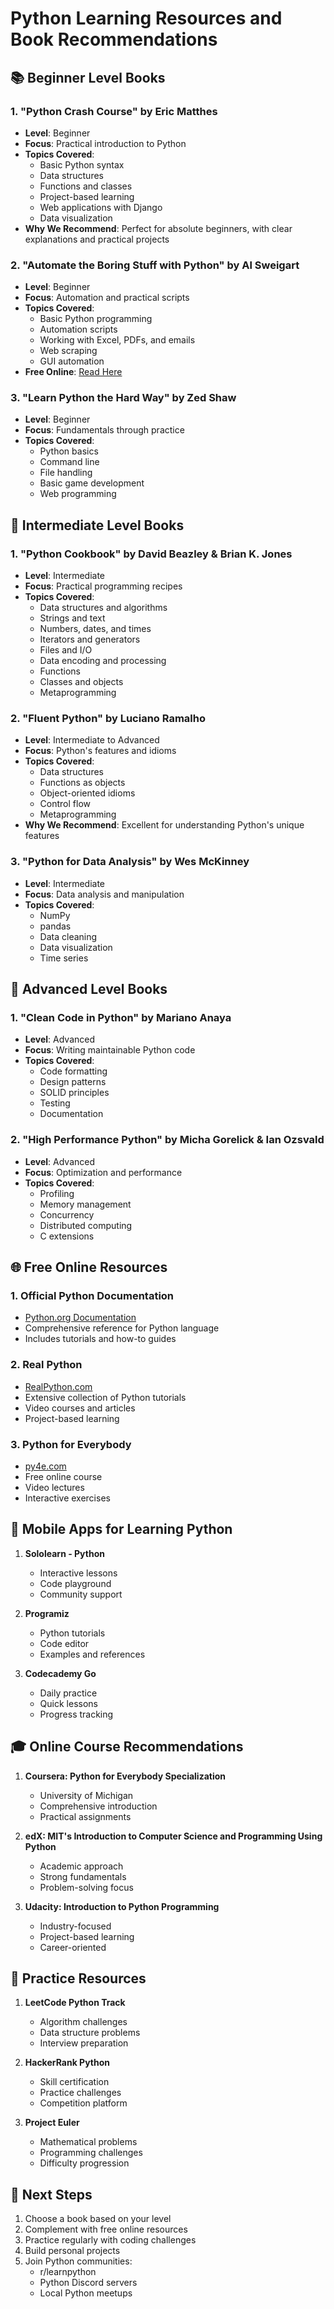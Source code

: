 # Python Learning Resources and Book Recommendations

## 📚 Beginner Level Books

### 1. "Python Crash Course" by Eric Matthes
- **Level**: Beginner
- **Focus**: Practical introduction to Python
- **Topics Covered**:
  - Basic Python syntax
  - Data structures
  - Functions and classes
  - Project-based learning
  - Web applications with Django
  - Data visualization
- **Why We Recommend**: Perfect for absolute beginners, with clear explanations and practical projects

### 2. "Automate the Boring Stuff with Python" by Al Sweigart
- **Level**: Beginner
- **Focus**: Automation and practical scripts
- **Topics Covered**:
  - Basic Python programming
  - Automation scripts
  - Working with Excel, PDFs, and emails
  - Web scraping
  - GUI automation
- **Free Online**: [Read Here](https://automatetheboringstuff.com/)

### 3. "Learn Python the Hard Way" by Zed Shaw
- **Level**: Beginner
- **Focus**: Fundamentals through practice
- **Topics Covered**:
  - Python basics
  - Command line
  - File handling
  - Basic game development
  - Web programming

## 🚀 Intermediate Level Books

### 1. "Python Cookbook" by David Beazley & Brian K. Jones
- **Level**: Intermediate
- **Focus**: Practical programming recipes
- **Topics Covered**:
  - Data structures and algorithms
  - Strings and text
  - Numbers, dates, and times
  - Iterators and generators
  - Files and I/O
  - Data encoding and processing
  - Functions
  - Classes and objects
  - Metaprogramming

### 2. "Fluent Python" by Luciano Ramalho
- **Level**: Intermediate to Advanced
- **Focus**: Python's features and idioms
- **Topics Covered**:
  - Data structures
  - Functions as objects
  - Object-oriented idioms
  - Control flow
  - Metaprogramming
- **Why We Recommend**: Excellent for understanding Python's unique features

### 3. "Python for Data Analysis" by Wes McKinney
- **Level**: Intermediate
- **Focus**: Data analysis and manipulation
- **Topics Covered**:
  - NumPy
  - pandas
  - Data cleaning
  - Data visualization
  - Time series

## 🎯 Advanced Level Books

### 1. "Clean Code in Python" by Mariano Anaya
- **Level**: Advanced
- **Focus**: Writing maintainable Python code
- **Topics Covered**:
  - Code formatting
  - Design patterns
  - SOLID principles
  - Testing
  - Documentation

### 2. "High Performance Python" by Micha Gorelick & Ian Ozsvald
- **Level**: Advanced
- **Focus**: Optimization and performance
- **Topics Covered**:
  - Profiling
  - Memory management
  - Concurrency
  - Distributed computing
  - C extensions

## 🌐 Free Online Resources

### 1. Official Python Documentation
- [Python.org Documentation](https://docs.python.org/3/)
- Comprehensive reference for Python language
- Includes tutorials and how-to guides

### 2. Real Python
- [RealPython.com](https://realpython.com/)
- Extensive collection of Python tutorials
- Video courses and articles
- Project-based learning

### 3. Python for Everybody
- [py4e.com](https://www.py4e.com/)
- Free online course
- Video lectures
- Interactive exercises

## 📱 Mobile Apps for Learning Python

1. **Sololearn - Python**
   - Interactive lessons
   - Code playground
   - Community support

2. **Programiz**
   - Python tutorials
   - Code editor
   - Examples and references

3. **Codecademy Go**
   - Daily practice
   - Quick lessons
   - Progress tracking

## 🎓 Online Course Recommendations

1. **Coursera: Python for Everybody Specialization**
   - University of Michigan
   - Comprehensive introduction
   - Practical assignments

2. **edX: MIT's Introduction to Computer Science and Programming Using Python**
   - Academic approach
   - Strong fundamentals
   - Problem-solving focus

3. **Udacity: Introduction to Python Programming**
   - Industry-focused
   - Project-based learning
   - Career-oriented

## 📝 Practice Resources

1. **LeetCode Python Track**
   - Algorithm challenges
   - Data structure problems
   - Interview preparation

2. **HackerRank Python**
   - Skill certification
   - Practice challenges
   - Competition platform

3. **Project Euler**
   - Mathematical problems
   - Programming challenges
   - Difficulty progression

## 🚀 Next Steps

1. Choose a book based on your level
2. Complement with free online resources
3. Practice regularly with coding challenges
4. Build personal projects
5. Join Python communities:
   - r/learnpython
   - Python Discord servers
   - Local Python meetups